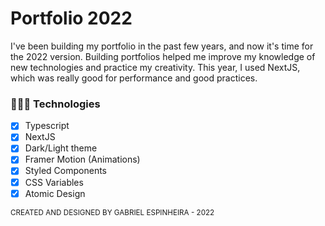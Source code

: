# Portfolio 2022

I've been building my portfolio in the past few years, and now it's time for the 2022 version. Building portfolios helped me improve my knowledge of new technologies and practice my creativity.
This year, I used NextJS, which was really good for performance and good practices.

### 👨🏻‍💻 Technologies

- [x] Typescript
- [x] NextJS
- [x] Dark/Light theme
- [x] Framer Motion (Animations)
- [x] Styled Components
- [x] CSS Variables
- [x] Atomic Design

<sub>CREATED AND DESIGNED BY GABRIEL ESPINHEIRA - 2022</sub>
